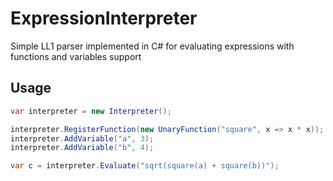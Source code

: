 # ExpressionInterpreter
Simple LL1 parser implemented in C# for evaluating expressions with functions and variables support

Usage
------

```csharp
var interpreter = new Interpreter();

interpreter.RegisterFunction(new UnaryFunction("square", x => x * x));
interpreter.AddVariable("a", 3);
interpreter.AddVariable("b", 4);

var c = interpreter.Evaluate("sqrt(square(a) + square(b))");
```

